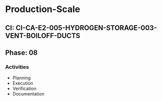 # Production-Scale

## CI: CI-CA-E2-005-HYDROGEN-STORAGE-003-VENT-BOILOFF-DUCTS
## Phase: 08

### Activities
- Planning
- Execution
- Verification
- Documentation
